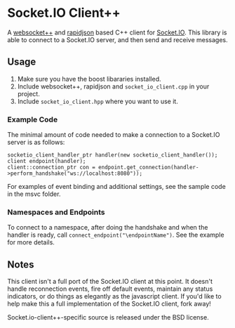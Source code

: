# Socket.IO Client++
A [websocket++](https://github.com/zaphoyd/websocketpp) and [rapidjson](http://code.google.com/p/rapidjson/) based C++ client for [Socket.IO](https://github.com/LearnBoost/socket.io).
This library is able to connect to a Socket.IO server, and then send and receive messages.

## Usage
1. Make sure you have the boost libararies installed.
2. Include websocket++, rapidjson and `socket_io_client.cpp` in your project.
3. Include `socket_io_client.hpp` where you want to use it.

### Example Code
The minimal amount of code needed to make a connection to a Socket.IO server is as follows:

	socketio_client_handler_ptr handler(new socketio_client_handler());
	client endpoint(handler);
	client::connection_ptr con = endpoint.get_connection(handler->perform_handshake("ws://localhost:8080"));
 
 For examples of event binding and additional settings, see the sample code in the msvc folder.

### Namespaces and Endpoints
To connect to a namespace, after doing the handshake and when the handler is ready, call `connect_endpoint("\endpointName")`. See the example for more details.
 
## Notes
This client isn't a full port of the Socket.IO client at this point. It doesn't handle reconnection events, fire off default events, maintain any status indicators, or do things as elegantly as the javascript client. If you'd like to help make this a full implementation of the Socket.IO client, fork away!

Socket.io-client++-specific source is released under the BSD license.